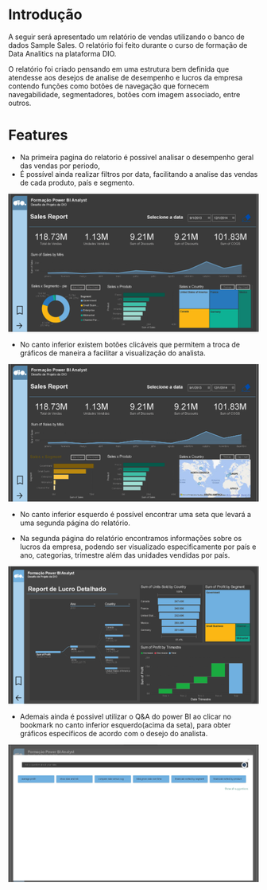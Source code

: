 # Introdução

A seguir será apresentado um relatório de vendas utilizando o banco de dados Sample Sales. O relatório foi feito durante o curso de formação de Data Analitics na plataforma DIO.

O relatório foi criado pensando em uma estrutura bem definida que atendesse aos desejos de analise de desempenho e lucros da empresa contendo funções como botões de navegação que fornecem navegabilidade, segmentadores, botões com imagem associado, entre outros. 

# Features
- Na primeira pagina do relatorio é possivel analisar o desempenho geral das vendas por periodo, 
- É possível ainda realizar filtros por data, facilitando a analise das vendas de cada produto, país e segmento.

![Visao Geral 1](screenshots/image1.png)

- No canto inferior existem botões clicáveis que permitem a troca de gráficos de maneira a facilitar a visualização do analista.

![Visao Geral 2](screenshots/image2.png)

- No canto inferior esquerdo é possível encontrar uma seta que levará a uma segunda página do relatório.

- Na segunda página do relatório encontramos informações sobre os lucros da empresa, podendo ser visualizado especificamente por país e ano, categorias, trimestre além das unidades vendidas por país.

![Pagina 2](screenshots/image3.png)

- Ademais ainda é possivel utilizar o Q&A do power BI ao clicar no bookmark no canto inferior esquerdo(acima da seta), para obter gráficos especificos de acordo com o desejo do analista.

![Q&A](screenshots/image4.png)




